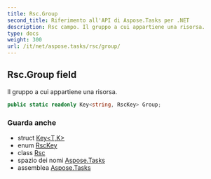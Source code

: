 ```yaml
---
title: Rsc.Group
second_title: Riferimento all'API di Aspose.Tasks per .NET
description: Rsc campo. Il gruppo a cui appartiene una risorsa.
type: docs
weight: 300
url: /it/net/aspose.tasks/rsc/group/
---
```

## Rsc.Group field

Il gruppo a cui appartiene una risorsa.

```csharp
public static readonly Key<string, RscKey> Group;
```

### Guarda anche

* struct [Key&lt;T,K&gt;](../../key-2/)
* enum [RscKey](../../rsckey/)
* class [Rsc](../)
* spazio dei nomi [Aspose.Tasks](../../rsc/)
* assemblea [Aspose.Tasks](../../../)


